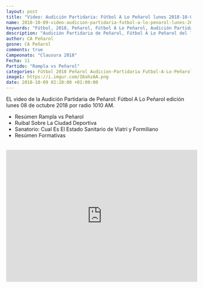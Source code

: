 ```yaml
---
layout: post
title: "Video: Audición Partidaria: Fútbol A Lo Peñarol lunes 2018-10-08 por 1010 AM"
name: 2018-10-09-video-audicion-partidaria-futbol-a-lo-penarol-lunes-2018-10-08.markdown
keywords: "Fútbol, 2018, Peñarol, Fútbol A Lo Peñarol, Audición Partidaria de Peñarol, 1010 AM, video, youtube"
description: "Audición Partidaria de Peñarol, Fútbol A Lo Peñarol del lunes 08 de octubre por radio 1010 AM."
author: CA Peñarol
gosne: CA Peñarol
comments: true
Campeonato: "Clausura 2018"
Fecha: 11
Partido: "Rampla vs Peñarol"
categories: Fútbol 2018 Peñarol Audicion-Partidaria Futbol-A-Lo-Peñarol
image1: https://i.imgur.com/I6ahzAA.png
date: 2018-10-09 02:28:00 +01:00:00
---
```


EL video de la Audición Partidaria de Peñarol: Fútbol A Lo Peñarol edición lunes 08 de octubre 2018 por radio 1010 AM.

 - Resúmen Rampla vs Peñarol
 - Ruibal Sobre La Ciudad Deportiva
 - Sanatorio: Cual Es El Estado Sanitario de Viatri y Formiliano
 - Resúmen Formativas

<br>

<iframe width="521" height="360" src="https://www.youtube.com/embed/v33tw6mkvUc" frameborder="0" allow="autoplay; encrypted-media" allowfullscreen></iframe>

<br>

